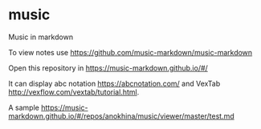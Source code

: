 # music
Music in markdown

To view notes use <https://github.com/music-markdown/music-markdown>

Open this repository in <https://music-markdown.github.io/#/>

It can display abc notation <https://abcnotation.com/> and VexTab <http://vexflow.com/vextab/tutorial.html>.

A sample <https://music-markdown.github.io/#/repos/anokhina/music/viewer/master/test.md>



